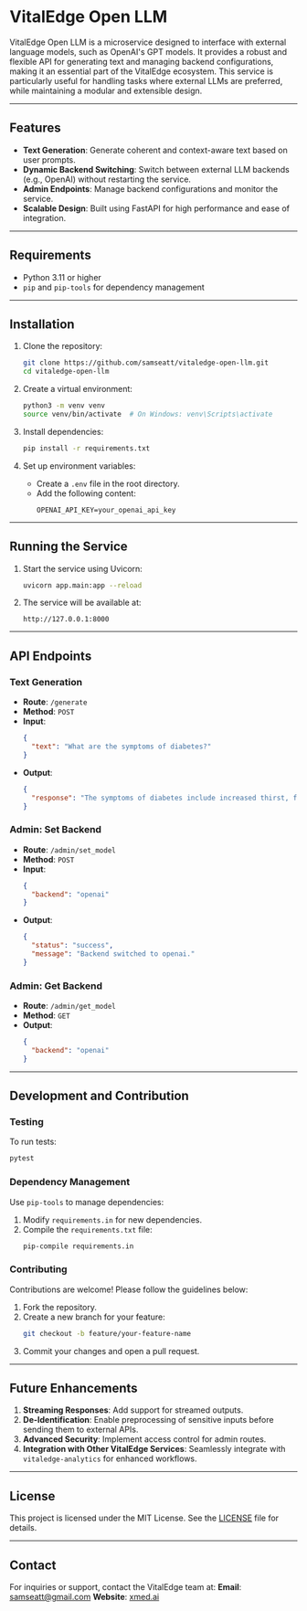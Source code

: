 # VitalEdge Open LLM

VitalEdge Open LLM is a microservice designed to interface with external language models, such as OpenAI's GPT models. It provides a robust and flexible API for generating text and managing backend configurations, making it an essential part of the VitalEdge ecosystem. This service is particularly useful for handling tasks where external LLMs are preferred, while maintaining a modular and extensible design.

---

## Features

- **Text Generation**: Generate coherent and context-aware text based on user prompts.
- **Dynamic Backend Switching**: Switch between external LLM backends (e.g., OpenAI) without restarting the service.
- **Admin Endpoints**: Manage backend configurations and monitor the service.
- **Scalable Design**: Built using FastAPI for high performance and ease of integration.

---

## Requirements

- Python 3.11 or higher
- `pip` and `pip-tools` for dependency management

---

## Installation

1. Clone the repository:
   ```bash
   git clone https://github.com/samseatt/vitaledge-open-llm.git
   cd vitaledge-open-llm
   ```

2. Create a virtual environment:
   ```bash
   python3 -m venv venv
   source venv/bin/activate  # On Windows: venv\Scripts\activate
   ```

3. Install dependencies:
   ```bash
   pip install -r requirements.txt
   ```

4. Set up environment variables:
   - Create a `.env` file in the root directory.
   - Add the following content:
     ```plaintext
     OPENAI_API_KEY=your_openai_api_key
     ```

---

## Running the Service

1. Start the service using Uvicorn:
   ```bash
   uvicorn app.main:app --reload
   ```

2. The service will be available at:
   ```
   http://127.0.0.1:8000
   ```

---

## API Endpoints

### Text Generation
- **Route**: `/generate`
- **Method**: `POST`
- **Input**:
  ```json
  {
    "text": "What are the symptoms of diabetes?"
  }
  ```
- **Output**:
  ```json
  {
    "response": "The symptoms of diabetes include increased thirst, frequent urination, and fatigue."
  }
  ```

### Admin: Set Backend
- **Route**: `/admin/set_model`
- **Method**: `POST`
- **Input**:
  ```json
  {
    "backend": "openai"
  }
  ```
- **Output**:
  ```json
  {
    "status": "success",
    "message": "Backend switched to openai."
  }
  ```

### Admin: Get Backend
- **Route**: `/admin/get_model`
- **Method**: `GET`
- **Output**:
  ```json
  {
    "backend": "openai"
  }
  ```

---

## Development and Contribution

### Testing

To run tests:
```bash
pytest
```

### Dependency Management

Use `pip-tools` to manage dependencies:
1. Modify `requirements.in` for new dependencies.
2. Compile the `requirements.txt` file:
   ```bash
   pip-compile requirements.in
   ```

### Contributing

Contributions are welcome! Please follow the guidelines below:
1. Fork the repository.
2. Create a new branch for your feature:
   ```bash
   git checkout -b feature/your-feature-name
   ```
3. Commit your changes and open a pull request.

---

## Future Enhancements

1. **Streaming Responses**: Add support for streamed outputs.
2. **De-Identification**: Enable preprocessing of sensitive inputs before sending them to external APIs.
3. **Advanced Security**: Implement access control for admin routes.
4. **Integration with Other VitalEdge Services**: Seamlessly integrate with `vitaledge-analytics` for enhanced workflows.

---

## License

This project is licensed under the MIT License. See the [LICENSE](LICENSE) file for details.

---

## Contact

For inquiries or support, contact the VitalEdge team at:
**Email**: samseatt@gmail.com 
**Website**: [xmed.ai](https://xmed.ai)
